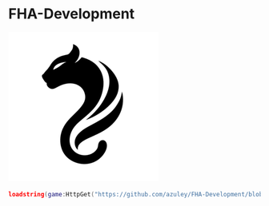 # FHA-Development

![logo](https://github.com/azuley/FHA-Development/blob/main/FHA%20Icon.png?raw=true)

```lua
loadstring(game:HttpGet("https://github.com/azuley/FHA-Development/blob/main/Beta-Test/Games/Brookhaven-V0.01.lua"))()
```
